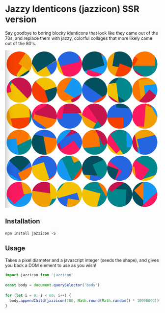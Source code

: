 # Jazzy Identicons (jazzicon) SSR version

Say goodbye to boring blocky identicons that look like they came out of the 70s, and replace them with jazzy, colorful collages that more likely came out of the 80's.

![example](./example.png)

## Installation

```
npm install jazzicon -S
```

## Usage

Takes a pixel diameter and a javascript integer (seeds the shape), and gives you back a DOM element to use as you wish!

```typescript
import jazzicon from 'jazzicon'

const body = document.querySelector('body')

for (let i = 0; i < 60; i++) {
  body.appendChild(jazzicon(100, Math.round(Math.random() * 10000000)))
}
```
